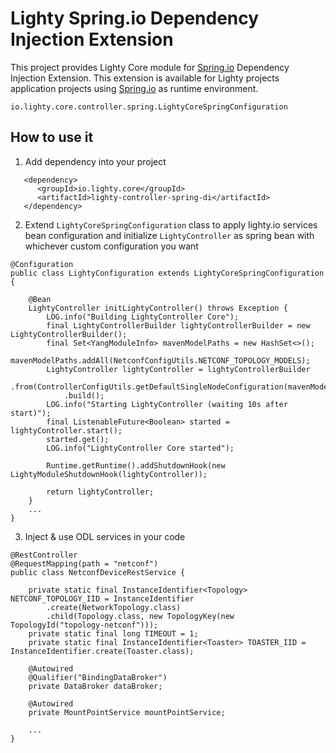 Lighty Spring.io Dependency Injection Extension
===============================================
This project provides Lighty Core module for
[Spring.io](https://spring.io/)
Dependency Injection Extension. This extension is available for Lighty projects
application projects using [Spring.io](https://spring.io/) as runtime environment.

```
io.lighty.core.controller.spring.LightyCoreSpringConfiguration
```

How to use it
-------------
1. Add dependency into your project
```
   <dependency>
      <groupId>io.lighty.core</groupId>
      <artifactId>lighty-controller-spring-di</artifactId>
   </dependency>
```

2. Extend ```LightyCoreSpringConfiguration``` class to apply lighty.io services bean configuration and 
initialize ```LightyController``` as spring bean with whichever custom configuration you want
```
@Configuration
public class LightyConfiguration extends LightyCoreSpringConfiguration {

    @Bean
    LightyController initLightyController() throws Exception {
        LOG.info("Building LightyController Core");
        final LightyControllerBuilder lightyControllerBuilder = new LightyControllerBuilder();
        final Set<YangModuleInfo> mavenModelPaths = new HashSet<>();
        mavenModelPaths.addAll(NetconfConfigUtils.NETCONF_TOPOLOGY_MODELS);
        LightyController lightyController = lightyControllerBuilder
            .from(ControllerConfigUtils.getDefaultSingleNodeConfiguration(mavenModelPaths))
            .build();
        LOG.info("Starting LightyController (waiting 10s after start)");
        final ListenableFuture<Boolean> started = lightyController.start();
        started.get();
        LOG.info("LightyController Core started");
    
        Runtime.getRuntime().addShutdownHook(new LightyModuleShutdownHook(lightyController));
    
        return lightyController;
    }
    ...
}
```

3. Inject & use ODL services in your code
```
@RestController
@RequestMapping(path = "netconf")
public class NetconfDeviceRestService {

    private static final InstanceIdentifier<Topology> NETCONF_TOPOLOGY_IID = InstanceIdentifier
        .create(NetworkTopology.class)
        .child(Topology.class, new TopologyKey(new TopologyId("topology-netconf")));
    private static final long TIMEOUT = 1;
    private static final InstanceIdentifier<Toaster> TOASTER_IID = InstanceIdentifier.create(Toaster.class);

    @Autowired
    @Qualifier("BindingDataBroker")
    private DataBroker dataBroker;

    @Autowired
    private MountPointService mountPointService;

    ...
}
```
